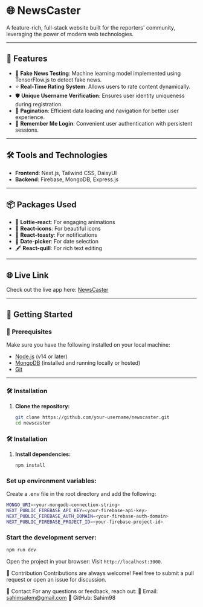 # 🌐 NewsCaster  

A feature-rich, full-stack website built for the reporters' community, leveraging the power of modern web technologies.

---

## 🚀 Features
- 📰 **Fake News Testing**: Machine learning model implemented using TensorFlow.js to detect fake news.  
- ⭐ **Real-Time Rating System**: Allows users to rate content dynamically.  
- 🛡️ **Unique Username Verification**: Ensures user identity uniqueness during registration.  
- 📄 **Pagination**: Efficient data loading and navigation for better user experience.  
- 🔑 **Remember Me Login**: Convenient user authentication with persistent sessions.
---

## 🛠️ Tools and Technologies
- **Frontend**: Next.js, Tailwind CSS, DaisyUI  
- **Backend**: Firebase, MongoDB, Express.js  

---

## 📦 Packages Used
- 🎨 **Lottie-react**: For engaging animations  
- 🌟 **React-icons**: For beautiful icons  
- 🔔 **React-toasty**: For notifications  
- 📅 **Date-picker**: For date selection  
- 🖋️ **React-quill**: For rich text editing  

---

## 🌐 Live Link
Check out the live app here: [NewsCaster](https://news-caster-next.vercel.app/)

---

## 🌟 Getting Started

### 🛑 Prerequisites
Make sure you have the following installed on your local machine:
- [Node.js](https://nodejs.org/) (v14 or later)
- [MongoDB](https://www.mongodb.com/) (installed and running locally or hosted)
- [Git](https://git-scm.com/)

---

### 🛠️ Installation

1. **Clone the repository:**
   ```bash
   git clone https://github.com/your-username/newscaster.git
   cd newscaster

### 🛠️ Installation

1. **Install dependencies:**
   ```bash
   npm install

### Set up environment variables:
Create a .env file in the root directory and add the following:

```bash
MONGO_URI=<your-mongodb-connection-string>
NEXT_PUBLIC_FIREBASE_API_KEY=<your-firebase-api-key>
NEXT_PUBLIC_FIREBASE_AUTH_DOMAIN=<your-firebase-auth-domain>
NEXT_PUBLIC_FIREBASE_PROJECT_ID=<your-firebase-project-id>
````


### Start the development server:
```bash
npm run dev
```
Open the project in your browser:
Visit ``http://localhost:3000``.

🤝 Contribution
Contributions are always welcome!
Feel free to submit a pull request or open an issue for discussion.

📧 Contact
For any questions or feedback, reach out:
📩 Email: sahimsalem@gmail.com
🔗 GitHub: Sahim98








